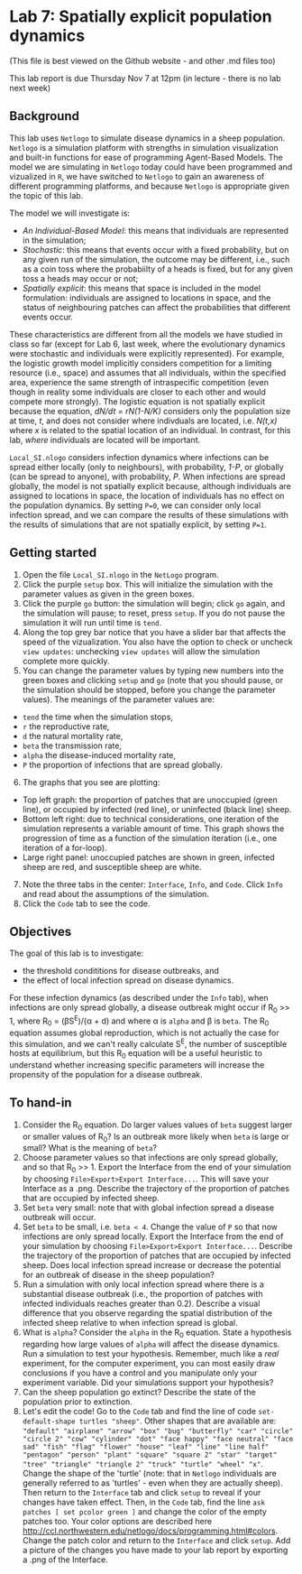 # Lab 7: Spatially explicit population dynamics
(This file is best viewed on the Github website - and other .md files too)

This lab report is due Thursday Nov 7 at 12pm (in lecture - there is no lab next week)

## Background
This lab uses `Netlogo` to simulate disease dynamics in a sheep population. `Netlogo` is a simulation platform with strengths in simulation visualization and built-in functions for ease of programming Agent-Based Models. The model we are simulating in `Netlogo` today could have been programmed and vizualized in `R`, we have switched to `Netlogo` to gain an awareness of different programming platforms, and because `Netlogo` is appropriate given the topic of this lab. 

The model we will investigate is:
* _An Individual-Based Model_: this means that individuals are represented in the simulation;
* _Stochastic_: this means that events occur with a fixed probability, but on any given run of the simulation, the outcome may be different, i.e., such as a coin toss where the probabiilty of a heads is fixed, but for any given toss a heads may occur or not;
* _Spatially explicit_: this means that space is included in the model formulation: individuals are assigned to locations in space, and the status of neighbouring patches can affect the probabilities that different events occur.

These characteristics are different from all the models we have studied in class so far (except for Lab 6, last week, where the evolutionary dynamics were stochastic and individuals were explicitly represented). For example, the logistic growth model implicitly considers competition for a limiting resource (i.e., space) and assumes that all individuals, within the specified area, experience the same strength of intraspecific competition (even though in reality some individuals are closer to each other and would compete more strongly). The logistic equation is not spatially explicit because the equation, _dN/dt = rN(1-N/K)_ considers only the population size at time, _t_, and does not consider where indivduals are located, i.e. _N(t,x)_ where _x_ is related to the spatial location of an individual. In contrast, for this lab, _where_ individuals are located will be important.

`Local_SI.nlogo` considers infection dynamics where infections can be spread either locally (only to neighbours), with probability, _1-P_, or globally (can be spread to anyone), with probability, _P_. When infections are spread globally, the model is not spatially explicit because, although individuals are assigned to locations in space, the location of individuals has no effect on the population dynamics. By setting `P=0`, we can consider only local infection spread, and we can compare the results of these simulations with the results of simulations that are not spatially explicit, by setting `P=1`.

## Getting started

1. Open the file `Local_SI.nlogo` in the `NetLogo` program.
2. Click the purple `setup` box. This will initialize the simulation with the parameter values as given in the green boxes.
3. Click the purple `go` button: the simulation will begin; click `go` again, and the simulation will pause; to reset, press `setup`. If you do not pause the simulation it will run until time is `tend`.
4. Along the top grey bar notice that you have a slider bar that affects the speed of the vizualization. You also have the option to check or uncheck `view updates`: unchecking `view updates` will allow the simulation complete more quickly.
5. You can change the parameter values by typing new numbers into the green boxes and clicking `setup` and `go` (note that you should pause, or the simulation should be stopped, before you change the parameter values). The meanings of the parameter values are:
  - `tend` the time when the simulation stops,
  - `r` the reproductive rate,
  - `d` the natural mortality rate,
  - `beta` the transmission rate,
  - `alpha` the disease-induced mortality rate,
  - `P` the proportion of infections that are spread globally.
6. The graphs that you see are plotting:
  - Top left graph: the proportion of patches that are unoccupied (green line), or occupied by infected (red line), or uninfected (black line) sheep.
  - Bottom left right: due to technical considerations, one iteration of the simulation represents a variable amount of time. This graph shows the progression of time as a function of the simulation iteration (i.e., one iteration of a for-loop).
  - Large right panel: unoccupied patches are shown in green, infected sheep are red, and susceptible sheep are white.
7. Note the three tabs in the center: `Interface`, `Info`, and `Code`. Click `Info` and read about the assumptions of the simulation.
8. Click the `Code` tab to see the code.

## Objectives
The goal of this lab is to investigate:
- the threshold condititions for disease outbreaks, and
- the effect of local infection spread on disease dynamics.

For these infection dynamics (as described under the `Info` tab), when infections are only spread globally, a disease outbreak might occur if R<sub>0</sub> >> 1, where R<sub>0</sub> = (&beta;S<sup>E</sup>)/(&alpha; + d) and where &alpha; is `alpha` and &beta; is `beta`. The R<sub>0</sub> equation assumes global reproduction, which is not actually the case for this simulation, and we can't really calculate S<sup>E</sup>, the number of susceptible hosts at equilibrium, but this R<sub>0</sub> equation will be a useful heuristic to understand whether increasing specific parameters will increase the propensity of the population for a disease outbreak.


## To hand-in
1. Consider the R<sub>0</sub> equation. Do larger values values of `beta` suggest larger or smaller values of R<sub>0</sub>? Is an outbreak more likely when `beta` is large or small? What is the meaning of `beta`?
2. Choose parameter values so that infections are only spread globally, and so that R<sub>0</sub> >> 1. Export the Interface from the end of your simulation by choosing `File>Export>Export Interface...`. This will save your Interface as a .png. Describe the trajectory of the proportion of patches that are occupied by infected sheep.
3. Set `beta` very small: note that with global infection spread a disease outbreak will occur.
4. Set `beta` to be small, i.e. `beta < 4`. Change the value of `P` so that now infections are only spread locally. Export the Interface from the end of your simulation by choosing `File>Export>Export Interface...`. Describe the trajectory of the proportion of patches that are occupied by infected sheep. Does local infection spread increase or decrease the potential for an outbreak of disease in the sheep population?
5. Run a simulation with only local infection spread where there is a substantial disease outbreak (i.e., the proportion of patches with infected individuals reaches greater than 0.2). Describe a visual difference that you observe regarding the spatial distribution of the infected sheep relative to when infection spread is global.
6. What is `alpha`? Consider the `alpha` in the R<sub>0</sub> equation. State a hypothesis regarding how large values of `alpha` will affect the disease dynamics. Run a simulation to test your hypothesis. Remember, much like a _real_ experiment, for the computer experiment, you can most easily draw conclusions if you have a control and you manipulate only your experiment variable. Did your simulations support your hypothesis?
7. Can the sheep population go extinct? Describe the state of the population prior to extinction.
8. Let's edit the code! Go to the `Code` tab and find the line of code `set-default-shape turtles "sheep"`. Other shapes that are available are: `"default" "airplane" "arrow" "box" "bug" "butterfly" "car" "circle" "circle 2" "cow" "cylinder" "dot" "face happy" "face neutral" "face sad" "fish" "flag" "flower" "house" "leaf" "line" "line half" "pentagon" "person" "plant" "square" "square 2" "star" "target" "tree" "triangle" "triangle 2" "truck" "turtle" "wheel" "x"`. Change the shape of the 'turtle' (note: that in `Netlogo` individuals are generally referred to as 'turtles' - even when they are actually sheep). Then return to the `Interface` tab and click `setup` to reveal if your changes have taken effect. Then, in the `Code` tab, find the line `ask patches [ set pcolor green ]` and change the color of the empty patches too. Your color options are described here <http://ccl.northwestern.edu/netlogo/docs/programming.html#colors>. Change the patch color and return to the `Interface` and click `setup`. Add a picture of the changes you have made to your lab report by exporting a .png of the Interface.


